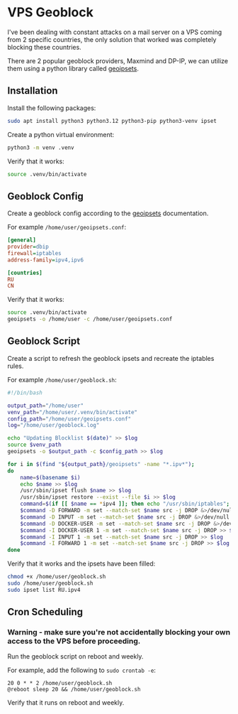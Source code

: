 # VPS Geoblock

I've been dealing with constant attacks on a mail server on a VPS coming from 2 specific countries, the only solution that worked was completely blocking these countries.

There are 2 popular geoblock providers, Maxmind and DP-IP, we can utilize them using a python library called [geoipsets](https://github.com/chr0mag/geoipsets).


## Installation

Install the following packages:

```bash
sudo apt install python3 python3.12 python3-pip python3-venv ipset
```

Create a python virtual environment:

```bash
python3 -m venv .venv
```

Verify that it works:

```bash
source .venv/bin/activate
```


## Geoblock Config

Create a geoblock config according to the [geoipsets](https://github.com/chr0mag/geoipsets) documentation.

For example `/home/user/geoipsets.conf`:

```ini
[general]
provider=dbip
firewall=iptables
address-family=ipv4,ipv6

[countries]
RU
CN
```

Verify that it works:

```bash
source .venv/bin/activate
geoipsets -o /home/user -c /home/user/geoipsets.conf
```


## Geoblock Script

Create a script to refresh the geoblock ipsets and recreate the iptables rules.

For example `/home/user/geoblock.sh`:

```bash
#!/bin/bash

output_path="/home/user"
venv_path="/home/user/.venv/bin/activate"
config_path="/home/user/geoipsets.conf"
log="/home/user/geoblock.log"

echo "Updating Blocklist $(date)" >> $log
source $venv_path
geoipsets -o $output_path -c $config_path >> $log

for i in $(find "${output_path}/geoipsets" -name "*.ipv*");
do
	name=$(basename $i)
	echo $name >> $log
	/usr/sbin/ipset flush $name >> $log
	/usr/sbin/ipset restore --exist --file $i >> $log
	command=$(if [[ $name == *ipv4 ]]; then echo "/usr/sbin/iptables"; else echo "/usr/sbin/ip6tables"; fi)
	$command -D FORWARD -m set --match-set $name src -j DROP &>/dev/null
	$command -D INPUT -m set --match-set $name src -j DROP &>/dev/null
	$command -D DOCKER-USER -m set --match-set $name src -j DROP &>/dev/null
	$command -I DOCKER-USER 1 -m set --match-set $name src -j DROP >> $log
	$command -I INPUT 1 -m set --match-set $name src -j DROP >> $log
	$command -I FORWARD 1 -m set --match-set $name src -j DROP >> $log
done
```

Verify that it works and the ipsets have been filled:

```bash
chmod +x /home/user/geoblock.sh
sudo /home/user/geoblock.sh
sudo ipset list RU.ipv4
```


## Cron Scheduling

### **Warning - make sure you're not accidentally blocking your own access to the VPS before proceeding.**

Run the geoblock script on reboot and weekly.

For example, add the following to `sudo crontab -e`:

```
20 0 * * 2 /home/user/geoblock.sh
@reboot sleep 20 && /home/user/geoblock.sh
```

Verify that it runs on reboot and weekly.
